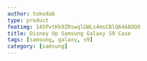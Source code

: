 ```yaml
---
author: tokodab
type: product
featimg: 145PvtKk9ZRswqlGWLs4msCBlQ6468OQ9
title: Disney Up Samsung Galaxy S9 Case
tags: [samsung, galaxy, s9]
category: [samsung]
---
```

